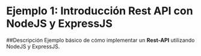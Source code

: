 Ejemplo 1: Introducción Rest API con NodeJS y ExpressJS
==============
##Descripción
Ejemplo básico de cómo implementar un **Rest-API** utilizando NodeJS y ExpressJS.

